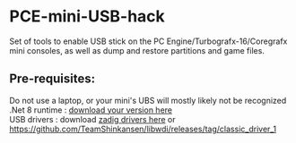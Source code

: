 # PCE-mini-USB-hack
Set of tools to enable USB stick on the PC Engine/Turbografx-16/Coregrafx mini consoles, as well as dump and restore partitions and game files.

## Pre-requisites:

Do not use a laptop, or your mini's UBS will mostly likely not be recognized  
.Net 8 runtime : [download your version here](https://dotnet.microsoft.com/en-us/download/dotnet/8.0)  
USB drivers : download [zadig drivers here](https://zadig.akeo.ie/)  or https://github.com/TeamShinkansen/libwdi/releases/tag/classic_driver_1

